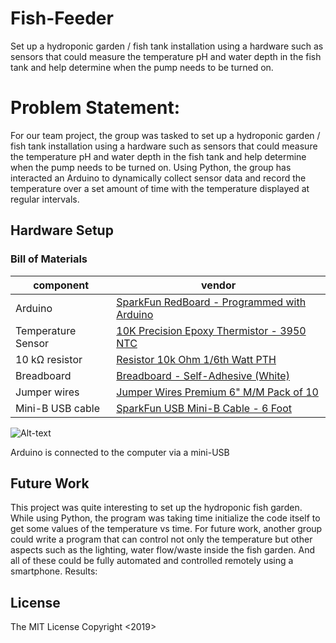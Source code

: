 # Fish-Feeder
Set up a hydroponic garden / fish tank installation using a hardware such as sensors that could measure the temperature pH and water depth in the fish tank and help determine when the pump needs to be turned on.
# Problem Statement:
For our team project, the group was tasked to set up a hydroponic garden / fish tank installation using a hardware such as sensors that could measure the temperature pH and water depth in the fish tank and help determine when the pump needs to be turned on. Using Python, the group has interacted an Arduino to dynamically collect sensor data and record the temperature over a set amount of time with the temperature displayed at regular intervals.


## Hardware Setup
### Bill of Materials

|component|vendor|
|---|---|
|Arduino|[SparkFun RedBoard - Programmed with Arduino](https://www.sparkfun.com/products/13975)|
|Temperature Sensor|[10K Precision Epoxy Thermistor - 3950 NTC](https://www.adafruit.com/product/372)|
|10 kΩ resistor|[Resistor 10k Ohm 1/6th Watt PTH](https://www.sparkfun.com/products/8374)|
|Breadboard|[Breadboard - Self-Adhesive (White)](https://www.sparkfun.com/products/12002)|
|Jumper wires|[Jumper Wires Premium 6" M/M Pack of 10](https://www.sparkfun.com/products/8431 )|
|Mini-B USB cable|[SparkFun USB Mini-B Cable - 6 Foot](https://www.sparkfun.com/products/11301)|


![Alt-text](/doc/temp_sensor1.jpg "Alt-title")

Arduino is connected to the computer via a mini-USB 


## Future Work

This project was quite interesting to set up the hydroponic fish garden. While using Python, the program was taking time initialize the code itself to get some values of the temperature vs time. For future work, another group could write a program that can control not only the temperature but other aspects such as the lighting, water flow/waste inside the fish garden. And all of these could be fully automated and controlled remotely using a smartphone.
Results:
 

## License
The MIT License Copyright <2019> <Team Fish Food>










